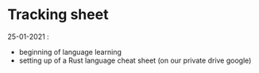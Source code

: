 # Tracking sheet

25-01-2021 : 
- beginning of language learning
- setting up of a Rust language cheat sheet (on our private drive google)
